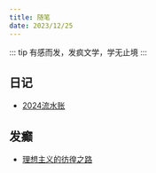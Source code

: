 ```yaml
---
title: 随笔
date: 2023/12/25
---
```


::: tip
有感而发，发疯文学，学无止境
:::

## 日记

- [2024流水账](./diary/2024/guide.md)

## 发癫

- [理想主义的彷徨之路](./insane/helpless-idealism.md)